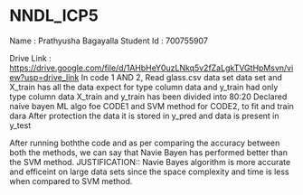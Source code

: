 # NNDL_ICP5

Name : Prathyusha Bagayalla
Student Id : 700755907

Drive Link : https://drive.google.com/file/d/1AHbHeY0uzLNkq5v2fZaLgkTVGtHpMsvn/view?usp=drive_link
In code 1 AND 2, Read glass.csv data set data set and X_train has all the data expect for type column data and y_train had only type column data X_train and y_train has been divided into 80:20 Declared naive bayen ML algo foe CODE1 and SVM method for CODE2, to fit and train dara After protection the data it is stored in y_pred and data is present in y_test

After running boththe code and as per comparing the accuracy between both the methods, we can say that Navie Bayen has performed better than the SVM method. JUSTIFICATION:: Navie Bayes algorithm is more accurate and efficeint on large data sets since the space complexity and time is less when compared to SVM method.
